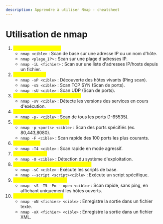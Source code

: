 ```yaml
---
description: Apprendre à utiliser Nmap - cheatsheet
---
```


# Utilisation de nmap



1. <mark style="color:yellow;">Découverte des hôtes :</mark>
   * `nmap <cible>` : Scan de base sur une adresse IP ou un nom d'hôte.
   * `nmap <plage_IP>` : Scan sur une plage d'adresses IP.
   * `nmap -iL <fichier>` : Scan sur une liste d'adresses IP/hosts depuis un fichier.
2. <mark style="color:yellow;">Scans de base :</mark>
   * `nmap -sP <cible>` : Découverte des hôtes vivants (Ping scan).
   * `nmap -sS <cible>` : Scan TCP SYN (Scan de ports).
   * `nmap -sU <cible>` : Scan UDP (Scan de ports).
3. <mark style="color:yellow;">Détection de version de service :</mark>
   * `nmap -sV <cible>` : Détecte les versions des services en cours d'exécution.
4. <mark style="color:yellow;">Scan de tous les ports :</mark>
   * `nmap -p- <cible>` : Scan de tous les ports (1-65535).
5. <mark style="color:yellow;">Scans spécifiques de port :</mark>
   * `nmap -p <ports> <cible>` : Scan des ports spécifiés (ex. 80,443,8080).
   * `nmap -F <cible>` : Scan rapide des 100 ports les plus courants.
6. <mark style="color:yellow;">Scan rapide :</mark>
   * `nmap -T4 <cible>` : Scan rapide en mode agressif.
7. <mark style="color:yellow;">Détection d'OS :</mark>
   * `nmap -O <cible>` : Détection du système d'exploitation.
8. <mark style="color:yellow;">Scripts NSE (Nmap Scripting Engine) :</mark>
   * `nmap -sC <cible>` : Exécute les scripts de base.
   * `nmap --script <script><cible>` : Exécute un script spécifique.
9. <mark style="color:yellow;">Scan en mode silencieux :</mark>
   * `nmap -sS -T5 -Pn --open <cible>` : Scan rapide, sans ping, en affichant uniquement les hôtes ouverts.
10. <mark style="color:yellow;">Génération de rapports :</mark>
    * `nmap -oN <fichier> <cible>` : Enregistre la sortie dans un fichier texte.
    * `nmap -oX <fichier> <cible>` : Enregistre la sortie dans un fichier XML.
